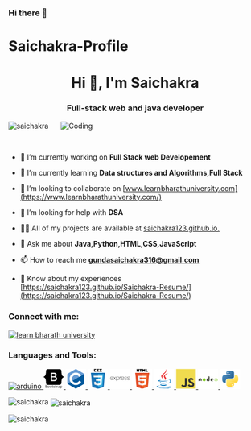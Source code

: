 ### Hi there 👋

<!--
**Saichakra123/Saichakra123** is a ✨ _special_ ✨ repository because its `README.md` (this file) appears on your GitHub profile.

Here are some ideas to get you started:

- 🔭 I’m currently working on ...
- 🌱 I’m currently learning ...
- 👯 I’m looking to collaborate on ...
- 🤔 I’m looking for help with ...
- 💬 Ask me about ...
- 📫 How to reach me: ...
- 😄 Pronouns: ...
- ⚡ Fun fact: ...
-->
# Saichakra-Profile

<h1 align="center">Hi 👋, I'm Saichakra</h1>
<h3 align="center">Full-stack web and java developer</h3>
<img align="right" alt="Coding" width="400" src="https://cdn.dribbble.com/users/1162077/screenshots/3848914/programmer.gif">


<p align="left"> <img src="https://komarev.com/ghpvc/?username=saichakra&label=Profile%20views&color=0e75b6&style=flat" alt="saichakra" /> </p>

<p align="left"> <a href="https://twitter.com/" target="blank"><img src="https://img.shields.io/twitter/follow/?logo=twitter&style=for-the-badge" alt="" /></a> </p>

- 🔭 I’m currently working on **Full Stack web Developement**

- 🌱 I’m currently learning **Data structures and Algorithms,Full Stack**

- 👯 I’m looking to collaborate on [www.learnbharathuniversity.com](https://www.learnbharathuniversity.com/)

- 🤝 I’m looking for help with **DSA**

- 👨‍💻 All of my projects are available at [saichakra123.github.io.](saichakra123.github.io.)

- 💬 Ask me about **Java,Python,HTML,CSS,JavaScript**

- 📫 How to reach me **gundasaichakra316@gmail.com**

- 📄 Know about my experiences [https://saichakra123.github.io/Saichakra-Resume/](https://saichakra123.github.io/Saichakra-Resume/)

<h3 align="left">Connect with me:</h3>
<p align="left">
<a href="https://www.youtube.com/c/learn bharath university" target="blank"><img align="center" src="https://raw.githubusercontent.com/rahuldkjain/github-profile-readme-generator/master/src/images/icons/Social/youtube.svg" alt="learn bharath university" height="30" width="40" /></a>
</p>

<h3 align="left">Languages and Tools:</h3>
<p align="left"> <a href="https://www.arduino.cc/" target="_blank" rel="noreferrer"> <img src="https://cdn.worldvectorlogo.com/logos/arduino-1.svg" alt="arduino" width="40" height="40"/> </a> <a href="https://getbootstrap.com" target="_blank" rel="noreferrer"> <img src="https://raw.githubusercontent.com/devicons/devicon/master/icons/bootstrap/bootstrap-plain-wordmark.svg" alt="bootstrap" width="40" height="40"/> </a> <a href="https://www.cprogramming.com/" target="_blank" rel="noreferrer"> <img src="https://raw.githubusercontent.com/devicons/devicon/master/icons/c/c-original.svg" alt="c" width="40" height="40"/> </a> <a href="https://www.w3schools.com/css/" target="_blank" rel="noreferrer"> <img src="https://raw.githubusercontent.com/devicons/devicon/master/icons/css3/css3-original-wordmark.svg" alt="css3" width="40" height="40"/> </a> <a href="https://expressjs.com" target="_blank" rel="noreferrer"> <img src="https://raw.githubusercontent.com/devicons/devicon/master/icons/express/express-original-wordmark.svg" alt="express" width="40" height="40"/> </a> <a href="https://www.w3.org/html/" target="_blank" rel="noreferrer"> <img src="https://raw.githubusercontent.com/devicons/devicon/master/icons/html5/html5-original-wordmark.svg" alt="html5" width="40" height="40"/> </a> <a href="https://www.java.com" target="_blank" rel="noreferrer"> <img src="https://raw.githubusercontent.com/devicons/devicon/master/icons/java/java-original.svg" alt="java" width="40" height="40"/> </a> <a href="https://developer.mozilla.org/en-US/docs/Web/JavaScript" target="_blank" rel="noreferrer"> <img src="https://raw.githubusercontent.com/devicons/devicon/master/icons/javascript/javascript-original.svg" alt="javascript" width="40" height="40"/> </a> <a href="https://nodejs.org" target="_blank" rel="noreferrer"> <img src="https://raw.githubusercontent.com/devicons/devicon/master/icons/nodejs/nodejs-original-wordmark.svg" alt="nodejs" width="40" height="40"/> </a> <a href="https://www.python.org" target="_blank" rel="noreferrer"> <img src="https://raw.githubusercontent.com/devicons/devicon/master/icons/python/python-original.svg" alt="python" width="40" height="40"/> </a> </p>

<p><img align="left" src="https://github-readme-stats.vercel.app/api/top-langs?username=saichakra&show_icons=true&locale=en&layout=compact" alt="saichakra" /></p>

<p>&nbsp;<img align="center" src="https://github-readme-stats.vercel.app/api?username=saichakra&show_icons=true&locale=en" alt="saichakra" /></p>

<p><img align="center" src="https://github-readme-streak-stats.herokuapp.com/?user=saichakra&" alt="saichakra" /></p>

